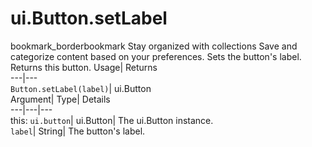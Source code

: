  
#  ui.Button.setLabel 
bookmark_borderbookmark Stay organized with collections  Save and categorize content based on your preferences. 
Sets the button's label. 
Returns this button.
Usage| Returns  
---|---  
`Button.setLabel(label)`| ui.Button  
Argument| Type| Details  
---|---|---  
this: `ui.button`| ui.Button| The ui.Button instance.  
`label`| String| The button's label.  
